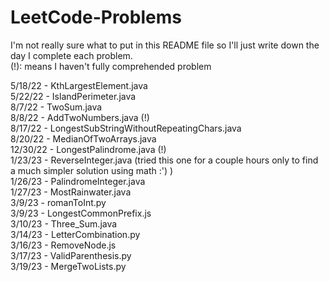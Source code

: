 # LeetCode-Problems
I'm not really sure what to put in this README file so I'll just write down the day I complete each problem. <br />
(!): means I haven't fully comprehended problem

5/18/22 - KthLargestElement.java <br />
5/22/22 - IslandPerimeter.java <br />
8/7/22 - TwoSum.java <br />
8/8/22 - AddTwoNumbers.java (!)<br />
8/17/22 - LongestSubStringWithoutRepeatingChars.java <br />
8/20/22 - MedianOfTwoArrays.java <br />
12/30/22 - LongestPalindrome.java (!)<br />
1/23/23 - ReverseInteger.java (tried this one for a couple hours only to find a much simpler solution using math :') )<br />
1/26/23 - PalindromeInteger.java <br />
1/27/23 - MostRainwater.java <br />
3/9/23 - romanToInt.py <br />
3/9/23 - LongestCommonPrefix.js <br />
3/10/23 - Three_Sum.java <br />
3/14/23 - LetterCombination.py <br />
3/16/23 - RemoveNode.js <br />
3/17/23 - ValidParenthesis.py <br />
3/19/23 - MergeTwoLists.py <br />
